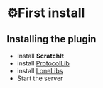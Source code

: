 # ⚙️First install

## Installing the plugin

* Install **ScratchIt**
* install [ProtocolLib](https://www.spigotmc.org/resources/protocollib.1997/)
* install [LoneLibs](https://www.spigotmc.org/resources/lonelibs.75974/)
* Start the server

